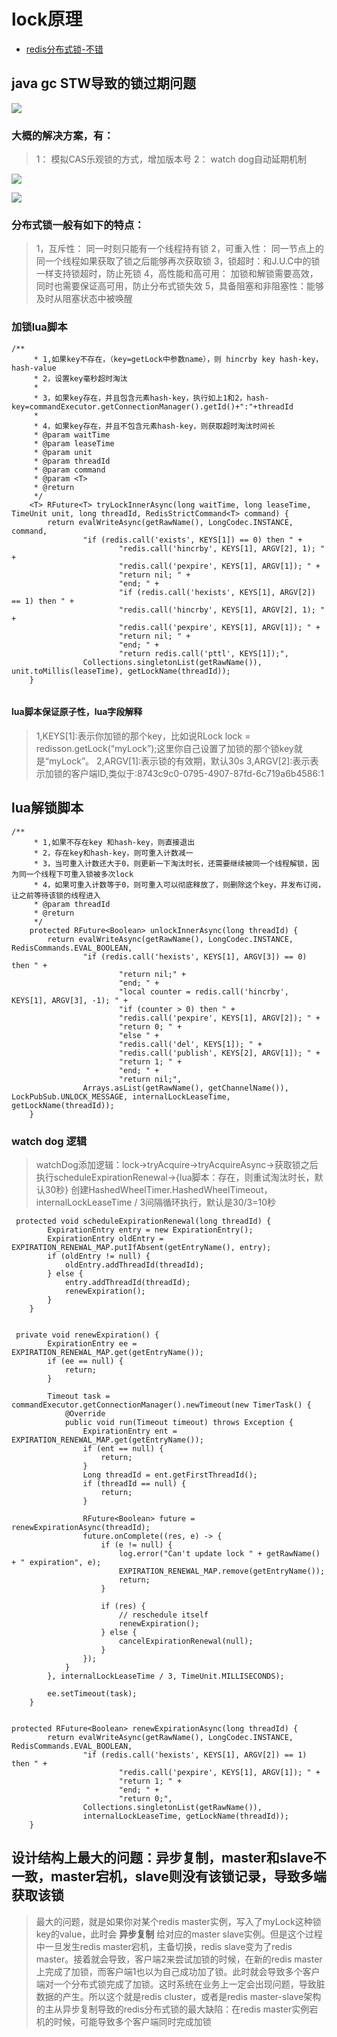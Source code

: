 # lock原理

* [redis分布式锁-不错](https://www.cnblogs.com/crazymakercircle/p/14731826.html)

## java gc STW导致的锁过期问题
![](./res/JAVA-gc-STW-LOCK.png "")

### 大概的解决方案，有：
>1： 模拟CAS乐观锁的方式，增加版本号
>2： watch dog自动延期机制

![](./res/STW-lock-version-cas.png "")

![](./res/redission-framework.webp "")

### 分布式锁一般有如下的特点：
>1，互斥性： 同一时刻只能有一个线程持有锁
>2，可重入性： 同一节点上的同一个线程如果获取了锁之后能够再次获取锁
>3，锁超时：和J.U.C中的锁一样支持锁超时，防止死锁
>4，高性能和高可用： 加锁和解锁需要高效，同时也需要保证高可用，防止分布式锁失效
>5，具备阻塞和非阻塞性：能够及时从阻塞状态中被唤醒

### 加锁lua脚本
```
/**
	 * 1,如果key不存在，（key=getLock中参数name），则 hincrby key hash-key，hash-value
	 * 2，设置key毫秒超时淘汰
	 *
	 * 3，如果key存在，并且包含元素hash-key，执行如上1和2，hash-key=commandExecutor.getConnectionManager().getId()+":"+threadId
	 *
	 * 4，如果key存在，并且不包含元素hash-key，则获取超时淘汰时间长
	 * @param waitTime
	 * @param leaseTime
	 * @param unit
	 * @param threadId
	 * @param command
	 * @param <T>
	 * @return
	 */
    <T> RFuture<T> tryLockInnerAsync(long waitTime, long leaseTime, TimeUnit unit, long threadId, RedisStrictCommand<T> command) {
        return evalWriteAsync(getRawName(), LongCodec.INSTANCE, command,
                "if (redis.call('exists', KEYS[1]) == 0) then " +
                        "redis.call('hincrby', KEYS[1], ARGV[2], 1); " +
                        "redis.call('pexpire', KEYS[1], ARGV[1]); " +
                        "return nil; " +
                        "end; " +
                        "if (redis.call('hexists', KEYS[1], ARGV[2]) == 1) then " +
                        "redis.call('hincrby', KEYS[1], ARGV[2], 1); " +
                        "redis.call('pexpire', KEYS[1], ARGV[1]); " +
                        "return nil; " +
                        "end; " +
                        "return redis.call('pttl', KEYS[1]);",
                Collections.singletonList(getRawName()), unit.toMillis(leaseTime), getLockName(threadId));
    }


```
#### lua脚本保证原子性，lua字段解释
>1,KEYS[1]:表示你加锁的那个key，比如说RLock lock = redisson.getLock(“myLock”);这里你自己设置了加锁的那个锁key就是“myLock”。
>2,ARGV[1]:表示锁的有效期，默认30s
>3,ARGV[2]:表示表示加锁的客户端ID,类似于:8743c9c0-0795-4907-87fd-6c719a6b4586:1

## lua解锁脚本
```
/**
	 * 1,如果不存在key 和hash-key，则直接退出
	 * 2，存在key和hash-key，则可重入计数减一
	 * 3，当可重入计数还大于0，则更新一下淘汰时长，还需要继续被同一个线程解锁，因为同一个线程下可重入锁被多次lock
	 * 4，如果可重入计数等于0，则可重入可以彻底释放了，则删除这个key，并发布订阅，让之前等待该锁的线程进入
	 * @param threadId
	 * @return
	 */
	protected RFuture<Boolean> unlockInnerAsync(long threadId) {
        return evalWriteAsync(getRawName(), LongCodec.INSTANCE, RedisCommands.EVAL_BOOLEAN,
                "if (redis.call('hexists', KEYS[1], ARGV[3]) == 0) then " +
                        "return nil;" +
                        "end; " +
                        "local counter = redis.call('hincrby', KEYS[1], ARGV[3], -1); " +
                        "if (counter > 0) then " +
                        "redis.call('pexpire', KEYS[1], ARGV[2]); " +
                        "return 0; " +
                        "else " +
                        "redis.call('del', KEYS[1]); " +
                        "redis.call('publish', KEYS[2], ARGV[1]); " +
                        "return 1; " +
                        "end; " +
                        "return nil;",
                Arrays.asList(getRawName(), getChannelName()), LockPubSub.UNLOCK_MESSAGE, internalLockLeaseTime, getLockName(threadId));
    }
```

### watch dog 逻辑
>watchDog添加逻辑：lock->tryAcquire->tryAcquireAsync->获取锁之后执行scheduleExpirationRenewal->{lua脚本：存在，则重试淘汰时长，默认30秒}
>创建HashedWheelTimer.HashedWheelTimeout，internalLockLeaseTime / 3间隔循环执行，默认是30/3=10秒


```
 protected void scheduleExpirationRenewal(long threadId) {
        ExpirationEntry entry = new ExpirationEntry();
        ExpirationEntry oldEntry = EXPIRATION_RENEWAL_MAP.putIfAbsent(getEntryName(), entry);
        if (oldEntry != null) {
            oldEntry.addThreadId(threadId);
        } else {
            entry.addThreadId(threadId);
            renewExpiration();
        }
    }


 private void renewExpiration() {
        ExpirationEntry ee = EXPIRATION_RENEWAL_MAP.get(getEntryName());
        if (ee == null) {
            return;
        }
        
        Timeout task = commandExecutor.getConnectionManager().newTimeout(new TimerTask() {
            @Override
            public void run(Timeout timeout) throws Exception {
                ExpirationEntry ent = EXPIRATION_RENEWAL_MAP.get(getEntryName());
                if (ent == null) {
                    return;
                }
                Long threadId = ent.getFirstThreadId();
                if (threadId == null) {
                    return;
                }
                
                RFuture<Boolean> future = renewExpirationAsync(threadId);
                future.onComplete((res, e) -> {
                    if (e != null) {
                        log.error("Can't update lock " + getRawName() + " expiration", e);
                        EXPIRATION_RENEWAL_MAP.remove(getEntryName());
                        return;
                    }
                    
                    if (res) {
                        // reschedule itself
                        renewExpiration();
                    } else {
                        cancelExpirationRenewal(null);
                    }
                });
            }
        }, internalLockLeaseTime / 3, TimeUnit.MILLISECONDS);
        
        ee.setTimeout(task);
    }


protected RFuture<Boolean> renewExpirationAsync(long threadId) {
        return evalWriteAsync(getRawName(), LongCodec.INSTANCE, RedisCommands.EVAL_BOOLEAN,
                "if (redis.call('hexists', KEYS[1], ARGV[2]) == 1) then " +
                        "redis.call('pexpire', KEYS[1], ARGV[1]); " +
                        "return 1; " +
                        "end; " +
                        "return 0;",
                Collections.singletonList(getRawName()),
                internalLockLeaseTime, getLockName(threadId));
    }
```

## 设计结构上最大的问题：异步复制，master和slave不一致，master宕机，slave则没有该锁记录，导致多端获取该锁
>最大的问题，就是如果你对某个redis master实例，写入了myLock这种锁key的value，此时会 **异步复制** 给对应的master slave实例。但是这个过程中一旦发生redis master宕机，主备切换，redis slave变为了redis master。接着就会导致，客户端2来尝试加锁的时候，在新的redis master上完成了加锁，而客户端1也以为自己成功加了锁。此时就会导致多个客户端对一个分布式锁完成了加锁。这时系统在业务上一定会出现问题，导致脏数据的产生。所以这个就是redis cluster，或者是redis master-slave架构的主从异步复制导致的redis分布式锁的最大缺陷：在redis master实例宕机的时候，可能导致多个客户端同时完成加锁